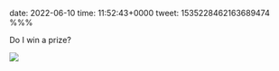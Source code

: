 date: 2022-06-10
time: 11:52:43+0000
tweet: 1535228462163689474
%%%

Do I win a prize?

![](FU46JYwX0AIP7rU.jpg)
